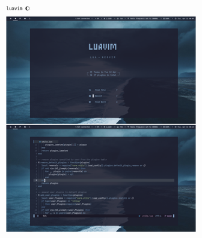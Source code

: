 `luavim 🌔`

![alpha](https://raw.githubusercontent.com/tsjazil/luavim/old/assets/ss1.jpg)
![nvim](https://raw.githubusercontent.com/tsjazil/luavim/old/assets/ss2.jpg)

